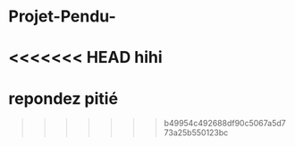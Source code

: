 # Projet-Pendu-
<<<<<<< HEAD
hihi
=======
# repondez pitié 
>>>>>>> b49954c492688df90c5067a5d773a25b550123bc
